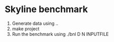Skyline benchmark
=================

1. Generate data using ..
2. make project
3. Run the benchmark using ./bnl D N INPUTFILE

